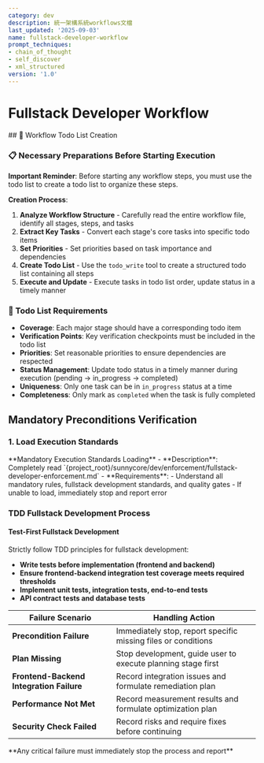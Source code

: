 ```yaml
---
category: dev
description: 統一架構系統workflows文檔
last_updated: '2025-09-03'
name: fullstack-developer-workflow
prompt_techniques:
- chain_of_thought
- self_discover
- xml_structured
version: '1.0'
---
```


# Fullstack Developer Workflow

<enforcement>
## 🔄 Workflow Todo List Creation

### 📋 Necessary Preparations Before Starting Execution

**Important Reminder**: Before starting any workflow steps, you must use the todo list to create a todo list to organize these steps.

**Creation Process**:
1. **Analyze Workflow Structure** - Carefully read the entire workflow file, identify all stages, steps, and tasks
2. **Extract Key Tasks** - Convert each stage's core tasks into specific todo items
3. **Set Priorities** - Set priorities based on task importance and dependencies
4. **Create Todo List** - Use the `todo_write` tool to create a structured todo list containing all steps
5. **Execute and Update** - Execute tasks in todo list order, update status in a timely manner

### 📝 Todo List Requirements
- **Coverage**: Each major stage should have a corresponding todo item
- **Verification Points**: Key verification checkpoints must be included in the todo list
- **Priorities**: Set reasonable priorities to ensure dependencies are respected
- **Status Management**: Update todo status in a timely manner during execution (pending → in_progress → completed)
- **Uniqueness**: Only one task can be in `in_progress` status at a time
- **Completeness**: Only mark as `completed` when the task is fully completed
<!-- enforcement>

---

## Context Summarization Protocol

<context-summarization>
**Goal**: Maintain concise context by summarizing each completed stage and pruning earlier details.

**When**: Immediately after each numbered stage.

**How**:
- Template: `{project_root}/sunnycore/dev/templates/stage-summary-tmpl.yaml`
- Fill stage metadata and `summary` fields
- Target 250 words (hard limit 300)
- Include: objective, key decisions, inputs/outputs, notable changes, risks/blockers, next steps, references

**Retention**:
- Merge strategy: append_and_prune
- Keep last 2 full summaries; collapse older ones to 1–2 line epoch summaries
- Drop raw context older than 2 stages; carry forward open_risks, pending_decisions, critical_dependencies

Example:
```yaml
kind: stage_summary
metadata:
  workflow_name: fullstack-developer-workflow
  workflow_type: dev
  task_id: "{task_id}"
  stage_number: {n}
  stage_name: "{stage_title}"
  timestamp: "{iso8601}"
summary:
  objective: "..."
  key_decisions: ["..."]
  inputs: ["..."]
  outputs: ["..."]
  notable_changes: ["..."]
  risks_and_blockers: ["..."]
  next_steps: ["..."]
  references: ["path:line_or_anchor"]
```

Quality gate: [ ] <=300 words [ ] decisions [ ] risks/next steps [ ] references
<!-- context-summarization>

<workflow type="fullstack-developer" -->

## Mandatory Preconditions Verification
<mandatory-preconditions>

### 1. Load Execution Standards

<stage name="Load Execution Standards" number="1" critical="true">
**Mandatory Execution Standards Loading**
- **Description**: Completely read `{project_root}/sunnycore/dev/enforcement/fullstack-developer-enforcement.md`
- **Requirements**:
  <requirements>
  - Understand all mandatory rules, fullstack development standards, and quality gates
  - If unable to load, immediately stop and report error
  <!-- requirements>



### 2. Project Context Establishment

<stage name="Project Context Establishment" number="2" critical="true">

**Project Specifications Understanding**

- **Description**: Read all documents under the `{project_root}/docs/specs/` path
- **Requirements**:
  <requirements>
  <think>
  Fullstack developers need to focus on the following types of project specification content:

  1. **System Architecture Specifications**:
     - Microservices architecture design and inter-service communication
     - Frontend-backend separation architecture and API Gateway configuration
     - Database design, relational models, and data synchronization strategies
     - System integration points, external dependencies, and third-party services

  2. **Frontend Specifications**:
     - UI/UX design system and component library standards
     - Responsive design, accessibility requirements, and browser compatibility
     - Frontend state management and data flow architecture
     - Client-side performance optimization and SEO requirements

  3. **Backend Specifications**:
     - Server architecture, load balancing, and scaling strategies
     - Database design, index optimization, and query performance
     - Background task processing and asynchronous job management
     - Monitoring, logging, and error tracking

  4. **API Design Specifications**:
     - RESTful API design standards and OpenAPI specifications
     - GraphQL schema design and query optimization
     - Version control strategies and backward compatibility
     - API documentation and testing strategies

  5. **Security Specifications**:
     - Authentication and authorization mechanisms (OAuth, JWT)
     - Data encryption, privacy protection, and GDPR compliance
     - CORS policies, CSP settings, and security headers
     - Input validation, SQL injection, and XSS protection

  6. **DevOps and Deployment Specifications**:
     - CI/CD pipeline design and automated testing
     - Containerization strategies and Kubernetes configuration
     - Environment management and configuration management
     - Disaster recovery and backup strategies
  <!-- think>

  Based on the above thinking analysis, execute the following tasks:
  - Understand project requirements, complete system architecture, and frontend-backend integration requirements
  - Establish a project context model covering frontend, backend, API, and database
  - Identify key technology dependencies, API design patterns, and data flow architecture
  - Pay special attention to frontend-backend integration points, security strategies, and performance optimization requirements
  - Confirm DevOps processes, deployment strategies, and monitoring mechanisms
  - Verify cross-layer consistency and technical debt management strategies
  

**Implementation Plan Verification**
- **Description**: Confirm `{project_root}/docs/implementation-plan/{task_id}`(e.g. `1`, `2`, `3`...)-plan.md` exists and is readable
<critical-checkpoint>
If implementation plan does not exist, immediately stop and notify user that planning stage needs to be executed first
<!-- critical-checkpoint>

- **Requirements**:
  <requirements -->
  <think hard>
  - Validate plan completeness, scope definition, and fullstack technical feasibility
  - Confirm frontend-backend integration requirements and performance targets
  <think hard>
  <!-- requirements>



### 3. Fullstack Specialization Preparation

<stage name="Fullstack Specialization Preparation" number="3" critical="true">
**Fullstack Development Checklist Preparation**
Prepare fullstack checklist according to mandatory execution standards:

<fullstack-checklist>
<think hard>
- [ ] Analyze plan content, identify frontend and backend development requirements
- [ ] Confirm API design and database architecture
- [ ] Validate frontend-backend integration strategy and security requirements
- [ ] Establish unified test-driven development (TDD) strategy
- [ ] Confirm deployment and DevOps processes
<think hard>
<!-- fullstack-checklist>

**Performance and Security Targets Confirmation**
Confirm and record fullstack performance requirements:
<performance-targets -->
<think>
- Frontend loading time and backend API response time targets
- Database query performance and system scalability requirements
- Security, availability, and monitoring strategies
<think>
<!-- performance-targets>

<!-- mandatory-preconditions>

---

## Execution Protocol
<execution-protocol -->

### TDD Fullstack Development Process
<stage name="TDD Fullstack Development Process" number="4" critical="true">

#### Test-First Fullstack Development
Strictly follow TDD principles for fullstack development:
<tdd-requirements>
<ultra think>
- **Write tests before implementation (frontend and backend)**
- **Ensure frontend-backend integration test coverage meets required thresholds**
- **Implement unit tests, integration tests, end-to-end tests**
- **API contract tests and database tests**
<ultra think>
<!-- tdd-requirements>

#### Fullstack Architecture Principles Application
Apply the following principles during development:
<architecture-principles -->
<ultra think>
1. **Frontend-backend separation and API design principles**
2. **Unified error handling and logging mechanisms**
3. **Data consistency and transaction management**
4. **Security design and authentication integration**
<ultra think>
<!-- architecture-principles>


### Quality Assurance
<stage name="Quality Assurance" number="5" critical="true">
#### Continuous Validation
Continuously execute during development:
<quality-validations>
<think hard>
- **Frontend-backend static analysis checks**
- **Fullstack security vulnerability scanning**
- **API performance and frontend loading performance testing**
- **Cross-browser and responsive design validation**
- **Database performance and data integrity checks**
<think hard>
<!-- quality-validations>

<!-- execution-protocol>

---

## Failure Handling Mechanism
<failure-handling -->
| Failure Scenario | Handling Action |
|---------|---------|
| **Precondition Failure** | Immediately stop, report specific missing files or conditions |
| **Plan Missing** | Stop development, guide user to execute planning stage first |
| **Frontend-Backend Integration Failure** | Record integration issues and formulate remediation plan |
| **Performance Not Met** | Record measurement results and formulate optimization plan |
| **Security Check Failed** | Record risks and require fixes before continuing |

<critical-failures>
**Any critical failure must immediately stop the process and report**
<!-- critical-failures>



</workflow>